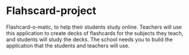 # Flahscard-project

 Flashcard-o-matic, to help their students study online. Teachers will use this application to create decks of flashcards for the subjects they teach, and students will study the decks. The school needs you to build the application that the students and teachers will use.
